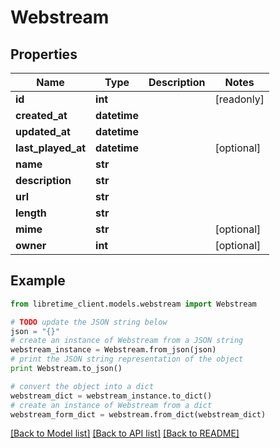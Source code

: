 # Webstream


## Properties

Name | Type | Description | Notes
------------ | ------------- | ------------- | -------------
**id** | **int** |  | [readonly] 
**created_at** | **datetime** |  | 
**updated_at** | **datetime** |  | 
**last_played_at** | **datetime** |  | [optional] 
**name** | **str** |  | 
**description** | **str** |  | 
**url** | **str** |  | 
**length** | **str** |  | 
**mime** | **str** |  | [optional] 
**owner** | **int** |  | [optional] 

## Example

```python
from libretime_client.models.webstream import Webstream

# TODO update the JSON string below
json = "{}"
# create an instance of Webstream from a JSON string
webstream_instance = Webstream.from_json(json)
# print the JSON string representation of the object
print Webstream.to_json()

# convert the object into a dict
webstream_dict = webstream_instance.to_dict()
# create an instance of Webstream from a dict
webstream_form_dict = webstream.from_dict(webstream_dict)
```
[[Back to Model list]](../README.md#documentation-for-models) [[Back to API list]](../README.md#documentation-for-api-endpoints) [[Back to README]](../README.md)


